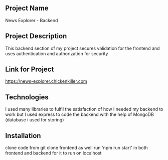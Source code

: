 ## Project Name
News Explorer - Backend

## Project Description
This backend section of my project secures validation for the frontend and uses authentication and authorization for security

## Link for Project
https://news-explorer.chickenkiller.com

## Technologies
I used many libraries to fulfil the satisfaction of how I needed my backend to work but I used express to code the backend with the help of MongoDB (database i used for storing)

## Installation 
clone code from git
clone frontend as well
run 'npm run start' in both frontend and backend for it to run on localhost

